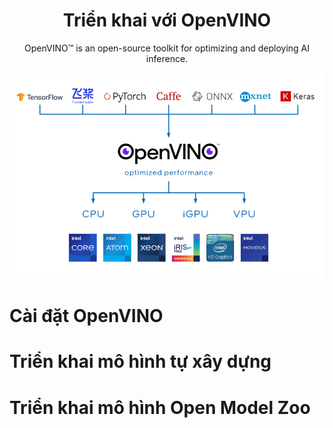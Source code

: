 <h1 align='center'>Triển khai với OpenVINO</h1>
<p align='center'>OpenVINO™ is an open-source toolkit for optimizing and deploying AI inference.</p>

![OpenVINO](openvino.png)

# Cài đặt OpenVINO

# Triển khai mô hình tự xây dựng

# Triển khai mô hình Open Model Zoo
